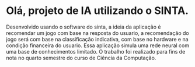 # Olá, projeto de IA utilizando o SINTA. 
Desenvolvido usando o software do sinta, a ideia da aplicação é recomendar um jogo com base na resposta do usuario, a recomendação do jogo será com base na classificação indicativa, com base no hardware e na condição financeira do usuario.
Essa aplicação simula uma rede neural com uma base de conhecimentos limitado. 
O trabalho foi realizado para fins de nota no quarto semestre do curso de Ciência da Computação.
